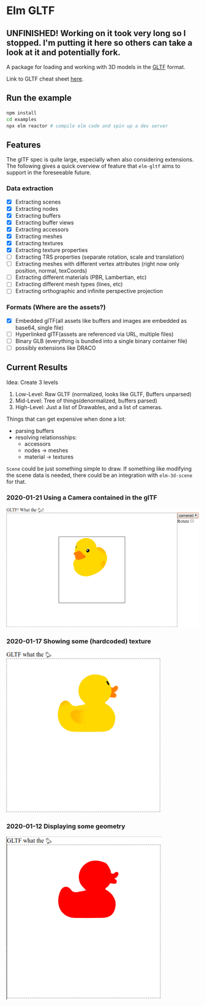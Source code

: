 # Elm GLTF

## UNFINISHED! Working on it took very long so I stopped. I'm putting it here so others can take a look at it and potentially fork.

A package for loading and working with 3D models in the [GLTF](https://github.com/KhronosGroup/glTF/tree/master/specification/2.0) format.

Link to GLTF cheat sheet [here](https://www.khronos.org/files/gltf20-reference-guide.pdf).

## Run the example

```sh
npm install
cd examples
npx elm reactor # compile elm code and spin up a dev server
```

## Features

The glTF spec is quite large, especially when also considering extensions.
The following gives a quick overview of feature that `elm-gltf` aims to
support in the foreseeable future.

### Data extraction
- [x] Extracting scenes
- [x] Extracting nodes
- [x] Extracting buffers
- [x] Extracting buffer views
- [x] Extracting accessors
- [x] Extracting meshes
- [x] Extracting textures
- [x] Extracting texture properties
- [ ] Extracting TRS properties (separate rotation, scale and translation)
- [ ] Extracting meshes with different vertex attributes (right now only position, normal, texCoords)
- [ ] Extracting different materials (PBR, Lambertian, etc)
- [ ] Extracting different mesh types (lines, etc)
- [ ] Extracting orthographic and infinite perspective projection

### Formats (Where are the assets?)
- [x] Embedded glTF(all assets like buffers and images are embedded as base64, single file)
- [ ] Hyperlinked glTF(assets are referenced via URL, multiple files)
- [ ] Binary GLB (everything is bundled into a single binary container file)
- [ ] possibly extensions like DRACO

## Current Results

Idea: Create 3 levels

1. Low-Level: Raw GLTF (normalized, looks like GLTF, Buffers unparsed)
2. Mid-Level: Tree of things(denormalized, buffers parsed)
3. High-Level: Just a list of Drawables, and a list of cameras.

Things that can get expensive when done a lot:
- parsing buffers
- resolving relationsships:
  - accessors
  - nodes -> meshes
  - material -> textures

`Scene` could be just something simple to draw. If something like modifying
the scene data is needed, there could be an integration with `elm-3d-scene` for
that.

### 2020-01-21 Using a Camera contained in the glTF
![Third Result](/result_03.png?raw=true "Third Result")
### 2020-01-17 Showing some (hardcoded) texture
![Second Result](/result_02.png?raw=true "Second Result")
### 2020-01-12 Displaying some geometry
![First Result](/result_01.png?raw=true "First Result")
